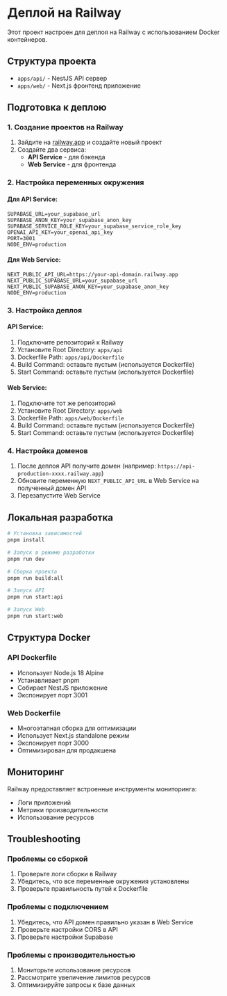 # Деплой на Railway

Этот проект настроен для деплоя на Railway с использованием Docker контейнеров.

## Структура проекта

- `apps/api/` - NestJS API сервер
- `apps/web/` - Next.js фронтенд приложение

## Подготовка к деплою

### 1. Создание проектов на Railway

1. Зайдите на [railway.app](https://railway.app) и создайте новый проект
2. Создайте два сервиса:
   - **API Service** - для бэкенда
   - **Web Service** - для фронтенда

### 2. Настройка переменных окружения

#### Для API Service:
```env
SUPABASE_URL=your_supabase_url
SUPABASE_ANON_KEY=your_supabase_anon_key
SUPABASE_SERVICE_ROLE_KEY=your_supabase_service_role_key
OPENAI_API_KEY=your_openai_api_key
PORT=3001
NODE_ENV=production
```

#### Для Web Service:
```env
NEXT_PUBLIC_API_URL=https://your-api-domain.railway.app
NEXT_PUBLIC_SUPABASE_URL=your_supabase_url
NEXT_PUBLIC_SUPABASE_ANON_KEY=your_supabase_anon_key
NODE_ENV=production
```

### 3. Настройка деплоя

#### API Service:
1. Подключите репозиторий к Railway
2. Установите Root Directory: `apps/api`
3. Dockerfile Path: `apps/api/Dockerfile`
4. Build Command: оставьте пустым (используется Dockerfile)
5. Start Command: оставьте пустым (используется Dockerfile)

#### Web Service:
1. Подключите тот же репозиторий
2. Установите Root Directory: `apps/web`
3. Dockerfile Path: `apps/web/Dockerfile`
4. Build Command: оставьте пустым (используется Dockerfile)
5. Start Command: оставьте пустым (используется Dockerfile)

### 4. Настройка доменов

1. После деплоя API получите домен (например: `https://api-production-xxxx.railway.app`)
2. Обновите переменную `NEXT_PUBLIC_API_URL` в Web Service на полученный домен API
3. Перезапустите Web Service

## Локальная разработка

```bash
# Установка зависимостей
pnpm install

# Запуск в режиме разработки
pnpm run dev

# Сборка проекта
pnpm run build:all

# Запуск API
pnpm run start:api

# Запуск Web
pnpm run start:web
```

## Структура Docker

### API Dockerfile
- Использует Node.js 18 Alpine
- Устанавливает pnpm
- Собирает NestJS приложение
- Экспонирует порт 3001

### Web Dockerfile
- Многоэтапная сборка для оптимизации
- Использует Next.js standalone режим
- Экспонирует порт 3000
- Оптимизирован для продакшена

## Мониторинг

Railway предоставляет встроенные инструменты мониторинга:
- Логи приложений
- Метрики производительности
- Использование ресурсов

## Troubleshooting

### Проблемы со сборкой
1. Проверьте логи сборки в Railway
2. Убедитесь, что все переменные окружения установлены
3. Проверьте правильность путей к Dockerfile

### Проблемы с подключением
1. Убедитесь, что API домен правильно указан в Web Service
2. Проверьте настройки CORS в API
3. Проверьте настройки Supabase

### Проблемы с производительностью
1. Мониторьте использование ресурсов
2. Рассмотрите увеличение лимитов ресурсов
3. Оптимизируйте запросы к базе данных
